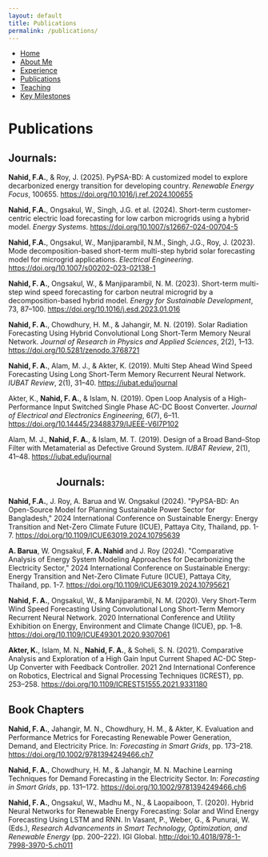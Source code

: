 ```yaml
---
layout: default
title: Publications
permalink: /publications/
---
```

<!-- TOP NAVIGATION BAR -->
<nav class="top-nav">
  <ul>
    <li><a href="/">Home</a></li>
    <li><a href="/about/">About Me</a></li>
    <li><a href="/experience/">Experience</a></li>
    <li><a href="/publications/">Publications</a></li>
    <li><a href="/teaching/">Teaching</a></li>
    <li><a href="/milestones/">Key Milestones</a></li>
  </ul>
</nav>


<h1>Publications</h1>

<div class="main-content">

<h2>Journals:</h2>

<p><strong>Nahid, F.A.</strong>, & Roy, J. (2025). PyPSA-BD: A customized model to explore decarbonized energy transition for developing country. <em>Renewable Energy Focus</em>, 100655. <a href="https://doi.org/10.1016/j.ref.2024.100655" target="_blank">https://doi.org/10.1016/j.ref.2024.100655</a></p>

<p><strong>Nahid, F.A.</strong>, Ongsakul, W., Singh, J.G. et al. (2024). Short-term customer-centric electric load forecasting for low carbon microgrids using a hybrid model. <em>Energy Systems</em>. <a href="https://doi.org/10.1007/s12667-024-00704-5" target="_blank">https://doi.org/10.1007/s12667-024-00704-5</a></p>

<p><strong>Nahid, F.A.</strong>, Ongsakul, W., Manjiparambil, N.M., Singh, J.G., Roy, J. (2023). Mode decomposition-based short-term multi-step hybrid solar forecasting model for microgrid applications. <em>Electrical Engineering</em>. <a href="https://doi.org/10.1007/s00202-023-02138-1" target="_blank">https://doi.org/10.1007/s00202-023-02138-1</a></p>

<p><strong>Nahid, F. A.</strong>, Ongsakul, W., & Manjiparambil, N. M. (2023). Short-term multi-step wind speed forecasting for carbon neutral microgrid by a decomposition-based hybrid model. <em>Energy for Sustainable Development</em>, 73, 87–100. <a href="https://doi.org/10.1016/j.esd.2023.01.016" target="_blank">https://doi.org/10.1016/j.esd.2023.01.016</a></p>

<p><strong>Nahid, F. A.</strong>, Chowdhury, H. M., & Jahangir, M. N. (2019). Solar Radiation Forecasting Using Hybrid Convolutional Long Short-Term Memory Neural Network. <em>Journal of Research in Physics and Applied Sciences</em>, 2(2), 1–13. <a href="https://doi.org/10.5281/zenodo.3768721" target="_blank">https://doi.org/10.5281/zenodo.3768721</a></p>

<p><strong>Nahid, F. A.</strong>, Alam, M. J., & Akter, K. (2019). Multi Step Ahead Wind Speed Forecasting Using Long Short-Term Memory Recurrent Neural Network. <em>IUBAT Review</em>, 2(1), 31–40. <a href="https://iubat.edu/journal" target="_blank">https://iubat.edu/journal</a></p>

<p>Akter, K., <strong>Nahid, F. A.</strong>, & Islam, N. (2019). Open Loop Analysis of a High-Performance Input Switched Single Phase AC-DC Boost Converter. <em>Journal of Electrical and Electronics Engineering</em>, 6(7), 6–11. <a href="https://doi.org/10.14445/23488379/IJEEE-V6I7P102" target="_blank">https://doi.org/10.14445/23488379/IJEEE-V6I7P102</a></p>

<p>Alam, M. J., <strong>Nahid, F. A.</strong>, & Islam, M. T. (2019). Design of a Broad Band–Stop Filter with Metamaterial as Defective Ground System. <em>IUBAT Review</em>, 2(1), 41–48. <a href="https://iubat.edu/journal" target="_blank">https://iubat.edu/journal</a></p>



<h2 style="margin-left: 1in;">Journals:</h2>

<p><strong>Nahid, F.A.</strong>, J. Roy, A. Barua and W. Ongsakul (2024). "PyPSA-BD: An Open-Source Model for Planning Sustainable Power Sector for Bangladesh," 2024 International Conference on Sustainable Energy: Energy Transition and Net-Zero Climate Future (ICUE), Pattaya City, Thailand, pp. 1-7. <a href="https://doi.org/10.1109/ICUE63019.2024.10795639" target="_blank">https://doi.org/10.1109/ICUE63019.2024.10795639</a></p>

<p><strong>A. Barua</strong>, W. Ongsakul, <strong>F. A. Nahid</strong> and J. Roy (2024). "Comparative Analysis of Energy System Modeling Approaches for Decarbonizing the Electricity Sector," 2024 International Conference on Sustainable Energy: Energy Transition and Net-Zero Climate Future (ICUE), Pattaya City, Thailand, pp. 1-7. <a href="https://doi.org/10.1109/ICUE63019.2024.10795621" target="_blank">https://doi.org/10.1109/ICUE63019.2024.10795621</a></p>

<p><strong>Nahid, F. A.</strong>, Ongsakul, W., & Manjiparambil, N. M. (2020). Very Short-Term Wind Speed Forecasting Using Convolutional Long Short-Term Memory Recurrent Neural Network. 2020 International Conference and Utility Exhibition on Energy, Environment and Climate Change (ICUE), pp. 1–8. <a href="https://doi.org/10.1109/ICUE49301.2020.9307061" target="_blank">https://doi.org/10.1109/ICUE49301.2020.9307061</a></p>

<p><strong>Akter, K.</strong>, Islam, M. N., <strong>Nahid, F. A.</strong>, & Soheli, S. N. (2021). Comparative Analysis and Exploration of a High Gain Input Current Shaped AC-DC Step-Up Converter with Feedback Controller. 2021 2nd International Conference on Robotics, Electrical and Signal Processing Techniques (ICREST), pp. 253–258. <a href="https://doi.org/10.1109/ICREST51555.2021.9331180" target="_blank">https://doi.org/10.1109/ICREST51555.2021.9331180</a></p>

<h2>Book Chapters</h2>

<p><strong>Nahid, F. A.</strong>, Jahangir, M. N., Chowdhury, H. M., & Akter, K. Evaluation and Performance Metrics for Forecasting Renewable Power Generation, Demand, and Electricity Price. In: <em>Forecasting in Smart Grids</em>, pp. 173–218. <a href="https://doi.org/10.1002/9781394249466.ch7" target="_blank">https://doi.org/10.1002/9781394249466.ch7</a></p>

<p><strong>Nahid, F. A.</strong>, Chowdhury, H. M., & Jahangir, M. N. Machine Learning Techniques for Demand Forecasting in the Electricity Sector. In: <em>Forecasting in Smart Grids</em>, pp. 131–172. <a href="https://doi.org/10.1002/9781394249466.ch6" target="_blank">https://doi.org/10.1002/9781394249466.ch6</a></p>

<p><strong>Nahid, F. A.</strong>, Ongsakul, W., Madhu M., N., & Laopaiboon, T. (2020). Hybrid Neural Networks for Renewable Energy Forecasting: Solar and Wind Energy Forecasting Using LSTM and RNN. In Vasant, P., Weber, G., & Punurai, W. (Eds.), <em>Research Advancements in Smart Technology, Optimization, and Renewable Energy</em> (pp. 200–222). IGI Global. <a href="http://doi:10.4018/978-1-7998-3970-5.ch011" target="_blank">http://doi:10.4018/978-1-7998-3970-5.ch011</a></p>

</div>
